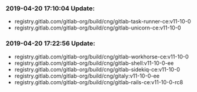 ### 2019-04-20 17:10:04 Update:

- registry.gitlab.com/gitlab-org/build/cng/gitlab-task-runner-ce:v11-10-0
- registry.gitlab.com/gitlab-org/build/cng/gitlab-unicorn-ce:v11-10-0
### 2019-04-20 17:22:56 Update:

- registry.gitlab.com/gitlab-org/build/cng/gitlab-workhorse-ce:v11-10-0
- registry.gitlab.com/gitlab-org/build/cng/gitlab-shell:v11-10-0-ee
- registry.gitlab.com/gitlab-org/build/cng/gitlab-sidekiq-ce:v11-10-0
- registry.gitlab.com/gitlab-org/build/cng/gitaly:v11-10-0-ee
- registry.gitlab.com/gitlab-org/build/cng/gitlab-rails-ce:v11-10-0-rc8
